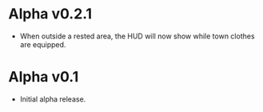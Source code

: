 # Alpha v0.2.1
* When outside a rested area, the HUD will now show while town clothes are equipped. 

# Alpha v0.1
* Initial alpha release.

